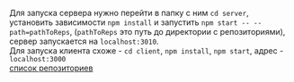 Для запуска сервера нужно перейти в папку с ним ```cd server```, установить зависимости ```npm install``` и  запустить ```npm start -- --path=pathToReps```,  (```pathToReps``` это путь до директории с репозиториями), сервер запускается на ```localhost:3010```.<br>
Для запуска клиента  схоже - ```cd client```, ```npm install```, ```npm start```, адрес - ```localhost:3000``` <br>
[список репозиториев](http://localhost:3000)
